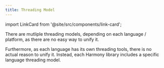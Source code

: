 ```yaml
---
title: Threading Model
---
```

import LinkCard from '@site/src/components/link-card';

There are mutliple threading models, depending on each language / platform, as there are no easy way to unify it. 

Furthermore, as each language has its own threading tools, there is no actual reason to unify it. Instead, each Harmony library includes a specific language threading model. 

<div className="cards-row">
  <LinkCard
      href="fundamentals/domain/threading/java"
      title="Java"
      description=""
      footer="View">
  </LinkCard>
  <LinkCard
      href="fundamentals/domain/threading/kotlin"
      title="Kotlin"
      description=""
      footer="View">
  </LinkCard>
</div>

<div className="cards-row">
  <LinkCard
      href="fundamentals/domain/threading/swift"
      title="Swift"
      description=""
      footer="View">
  </LinkCard>
  <LinkCard
      href="fundamentals/domain/threading/typescript"
      title="Typescript"
      description=""
      footer="View">
  </LinkCard>
</div>

<div className="cards-row">
  <LinkCard
      href="fundamentals/domain/threading/php"
      title="PHP"
      description=""
      footer="View">
  </LinkCard>
</div>




